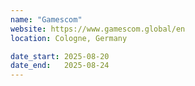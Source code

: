 ```yaml
---
name: "Gamescom"
website: https://www.gamescom.global/en
location: Cologne, Germany

date_start: 2025-08-20
date_end:   2025-08-24
---
```

